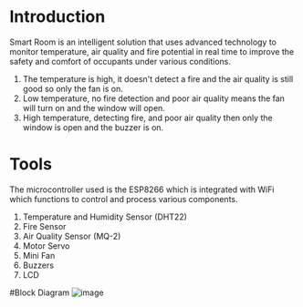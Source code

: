 # Introduction
Smart Room is an intelligent solution that uses advanced technology to monitor temperature, air quality and fire potential in real time to improve the safety and comfort of occupants under various conditions.
1. The temperature is high, it doesn't detect a fire and the air quality is still good so only the fan is on.
2. Low temperature, no fire detection and poor air quality means the fan will turn on and the window will open.
3. High temperature, detecting fire, and poor air quality then only the window is open and the buzzer is on.

# Tools
The microcontroller used is the ESP8266 which is integrated with WiFi which functions to control and process various components.
1. Temperature and Humidity Sensor (DHT22)
2. Fire Sensor
3. Air Quality Sensor (MQ-2)
4. Motor Servo
5. Mini Fan
6. Buzzers
7. LCD

#Block Diagram
![image](https://github.com/ramizass/smartroomiot/assets/88464165/7d4163f1-e12b-41b8-b1ef-8452bd7d320c)
